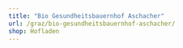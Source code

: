 ```yaml
---
title: "Bio Gesundheitsbauernhof Aschacher"
url: /graz/bio-gesundheitsbauernhof-aschacher/
shop: Hofladen
---
```

